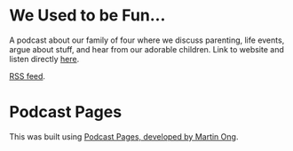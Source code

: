 # We Used to be Fun...
A podcast about our family of four where we discuss parenting, life events, argue about stuff, and hear from our adorable children.
Link to website and listen directly [here](https://weusedtobefun.github.io/).


[RSS feed](https://weusedtobefun.github.io/podcast.rss).


# Podcast Pages
This was built using [Podcast Pages, developed by Martin Ong](https://github.com/martinong/podcast-pages).
